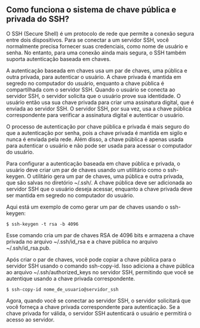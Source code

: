 ## Como funciona o sistema de chave pública e privada do SSH?

O SSH (Secure Shell) é um protocolo de rede que permite a conexão segura entre dois dispositivos. Para se conectar a um servidor SSH, você normalmente precisa fornecer suas credenciais, como nome de usuário e senha. No entanto, para uma conexão ainda mais segura, o SSH também suporta autenticação baseada em chaves.

A autenticação baseada em chaves usa um par de chaves, uma pública e outra privada, para autenticar o usuário. A chave privada é mantida em segredo no computador do usuário, enquanto a chave pública é compartilhada com o servidor SSH. Quando o usuário se conecta ao servidor SSH, o servidor solicita que o usuário prove sua identidade. O usuário então usa sua chave privada para criar uma assinatura digital, que é enviada ao servidor SSH. O servidor SSH, por sua vez, usa a chave pública correspondente para verificar a assinatura digital e autenticar o usuário.

O processo de autenticação por chave pública e privada é mais seguro do que a autenticação por senha, pois a chave privada é mantida em sigilo e nunca é enviada pela rede. Além disso, a chave pública é apenas usada para autenticar o usuário e não pode ser usada para acessar o computador do usuário.

Para configurar a autenticação baseada em chave pública e privada, o usuário deve criar um par de chaves usando um utilitário como o ssh-keygen. O utilitário gera um par de chaves, uma pública e outra privada, que são salvas no diretório ~/.ssh/. A chave pública deve ser adicionada ao servidor SSH que o usuário deseja acessar, enquanto a chave privada deve ser mantida em segredo no computador do usuário.

Aqui está um exemplo de como gerar um par de chaves usando o ssh-keygen:

```$ ssh-keygen -t rsa -b 4096```

Esse comando cria um par de chaves RSA de 4096 bits e armazena a chave privada no arquivo ~/.ssh/id_rsa e a chave pública no arquivo ~/.ssh/id_rsa.pub.

Após criar o par de chaves, você pode copiar a chave pública para o servidor SSH usando o comando ssh-copy-id. Isso adiciona a chave pública ao arquivo ~/.ssh/authorized_keys no servidor SSH, permitindo que você se autentique usando a chave privada correspondente.

```$ ssh-copy-id nome_de_usuario@servidor_ssh```

Agora, quando você se conectar ao servidor SSH, o servidor solicitará que você forneça a chave privada correspondente para autenticação. Se a chave privada for válida, o servidor SSH autenticará o usuário e permitirá o acesso ao servidor.
